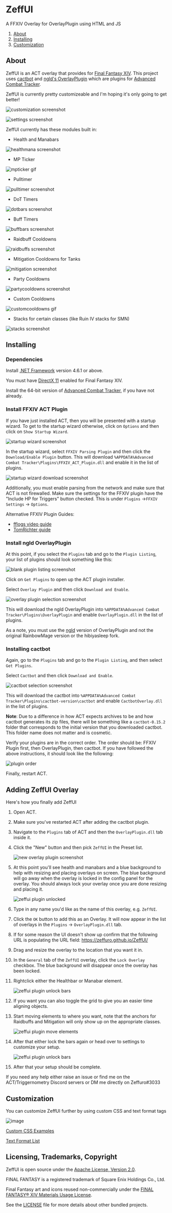# ZeffUI
A FFXIV Overlay for OverlayPlugin using HTML and JS

1. [About](#about)
1. [Installing](#installing)
1. [Customization](#customization)

## About

ZeffUI is an ACT overlay that provides  for [Final Fantasy XIV](http://www.finalfantasyxiv.com/). This project uses [cactbot](https://github.com/quisquous/cactbot/) and [ngld's OverlayPlugin](https://github.com/ngld/OverlayPlugin)
which are plugins for
[Advanced Combat Tracker](http://advancedcombattracker.com/).

ZeffUI is currently pretty customizeable and I'm hoping it's only going to get better!

![customization screenshot](screenshots/customization.png)

![settings screenshot](screenshots/settings.png)

ZeffUI currently has these modules built in: 

* Health and Manabars

![healthmana screenshot](screenshots/healthmana.png)

* MP Ticker

![mpticker gif](screenshots/mpticker.gif)

* Pulltimer

![pulltimer screenshot](screenshots/pulltimer.png)

* DoT Timers

![dotbars screenshot](screenshots/dotbars.png)

* Buff Timers

![buffbars screenshot](screenshots/buffbars.png)

* Raidbuff Cooldowns

![raidbuffs screenshot](screenshots/raidbuffs.png)

* Mitigation Cooldowns for Tanks

![mitigation screenshot](screenshots/mitigation.png)

* Party Cooldowns

![partycooldowns screenshot](screenshots/partycooldowns.png)

* Custom Cooldowns

![customcooldowns gif](screenshots/customcd.gif)

* Stacks for certain classes (like Ruin IV stacks for SMN)

![stacks screenshot](screenshots/stacks.png)

## Installing

### Dependencies

Install [.NET Framework](https://www.microsoft.com/net/download/framework) version 4.6.1 or above.

You must have [DirectX 11](http://imgur.com/TjcnjmG) enabled for Final Fantasy XIV.

Install the 64-bit version of [Advanced Combat Tracker](http://advancedcombattracker.com/), if you have not already.

### Install FFXIV ACT Plugin

If you have just installed ACT,
then you will be presented with a startup wizard.
To get to the startup wizard otherwise,
click on `Options` and then click on `Show Startup Wizard`.

![startup wizard screenshot](screenshots/ffxiv_plugin_show_startup_wizard.png)

In the startup wizard,
select `FFXIV Parsing Plugin` and then click the `Download/Enable Plugin` button.
This will download `%APPDATA%Advanced Combat Tracker\Plugins\FFXIV_ACT_Plugin.dll`
and enable it in the list of plugins.

![startup wizard download screenshot](screenshots/ffxiv_plugin_parsing_plugin.png)

Additionally, you must enable parsing from the network and make sure that ACT is not firewalled.
Make sure the settings for the FFXIV plugin have the "Include HP for Triggers" button checked.
This is under `Plugins` ->`FFXIV Settings` -> `Options`.

Alternative FFXIV Plugin Guides:

* [fflogs video guide](https://www.fflogs.com/help/start/)
* [TomRichter guide](https://gist.github.com/TomRichter/e044a3dff5c50024cf514ffb20a201a9#installing-act--ffxiv-plugin)

### Install ngld OverlayPlugin

At this point, if you select the `Plugins` tab and go to the `Plugin Listing`,
your list of plugins should look something like this:

![blank plugin listing screenshot](screenshots/get_plugins_blank.png)

Click on `Get Plugins` to open up the ACT plugin installer.

Select `Overlay Plugin` and then click `Download and Enable`.

![overlay plugin selection screenshot](screenshots/get_plugins_overlayplugin.png)

This will download the ngld OverlayPlugin into
`%APPDATA%Advanced Combat Tracker\Plugins\OverlayPlugin`
and enable `OverlayPlugin.dll` in the list of plugins.

As a note, you must use the [ngld](https://github.com/ngld) version of
OverlayPlugin and not the original RainbowMage version or the hibiyasleep fork.

### Installing cactbot

Again, go to the `Plugins` tab and go to the `Plugin Listing`,
and then select `Get Plugins`.

Select `Cactbot` and then click `Download and Enable`.

![cactbot selection screenshot](screenshots/get_plugins_cactbot.png)

This will download the cactbot into
`%APPDATA%Advanced Combat Tracker\Plugins\cactbot-version\cactbot`
and enable `CactbotOverlay.dll` in the list of plugins.

**Note**: Due to a difference in how ACT expects archives to be
and how cactbot generates its zip files,
there will be something like a `cactbot-0.15.2` folder
that corresponds to the initial version that you downloaded cactbot.
This folder name does not matter and is cosmetic.

Verify your plugins are in the correct order.
The order should be: FFXIV Plugin first, then OverlayPlugin, then cactbot.
If you have followed the above instructions, it should look like the following:

![plugin order](screenshots/get_plugins_complete.png)

Finally, restart ACT.

## Adding ZeffUI Overlay

Here's how you finally add ZeffUI

1. Open ACT.
1. Make sure you've restarted ACT after adding the cactbot plugin.
1. Navigate to the `Plugins` tab of ACT and then the `OverlayPlugin.dll` tab inside it.
1. Click the "New" button and then pick `ZeffUI` in the Preset list.

    ![new overlay plugin screenshot](screenshots/overlay_plugin_new.png)

1. At this point you'll see health and manabars
and a blue background to help with resizing and placing overlays on screen.
The blue background will go away when the overlay is locked in the config panel for the overlay.
You should always lock your overlay once you are done resizing and placing it.

    ![zeffui plugin unlocked](screenshots/overlay_plugin_new_zeffui_unlocked.png)

1. Type in any name you'd like as the name of this overlay, e.g. `ZeffUI`.
1. Click the `OK` button to add this as an Overlay.
It will now appear in the list of overlays in the `Plugins` -> `OverlayPlugin.dll` tab.

1.  If for some reason the UI doesn't show up confirm that the following URL is populating the URL field: https://zeffuro.github.io/ZeffUI/

1. Drag and resize the overlay to the location that you want it in.

1. In the `General` tab of the `ZeffUI` overlay, click the `Lock Overlay` checkbox.
The blue background will disappear once the overlay has been locked.

1. Rightclick either the Healthbar or Manabar element.

    ![zeffui plugin unlock bars](screenshots/zeffui_unlock_bars.png)

1. If you want you can also toggle the grid to give you an easier time aligning objects.

1. Start moving elements to where you want, note that the anchors for Raidbuffs and Mitigation will only show up on the appropriate classes.

    ![zeffui plugin move elements](screenshots/zeffui_move_elements.png)

1. After that either lock the bars again or head over to settings to customize your setup.

    ![zeffui plugin unlock bars](screenshots/zeffui_unlock_bars.png)
    
1. After that your setup should be complete.

If you need any help either raise an issue or find me on the ACT/Triggernometry Discord servers or DM me directly on Zeffuro#3033

## Customization
You can customize ZeffUI further by using custom CSS and text format tags

![image](https://user-images.githubusercontent.com/4972345/130093739-9993b2a6-33a9-4964-8a5e-6034775c23fc.png)

[Custom CSS Examples](https://github.com/Zeffuro/ZeffUI/blob/master/CUSTOMCSS.md)

[Text Format List](https://github.com/Zeffuro/ZeffUI/blob/master/TEXTFORMAT.md)

## Licensing, Trademarks, Copyright

ZeffUI is open source under the [Apache License, Version 2.0](LICENSE).

FINAL FANTASY is a registered trademark of Square Enix Holdings Co., Ltd.

Final Fantasy art and icons reused non-commercially under the
[FINAL FANTASY® XIV Materials Usage License](https://support.na.square-enix.com/rule.php?id=5382).

See the [LICENSE](LICENSE) file for more details about other bundled projects.
